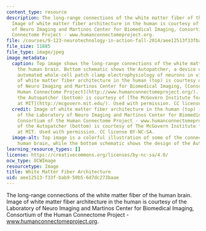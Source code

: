 ```yaml
---
content_type: resource
description: The long-range connections of the white matter fiber of the human brain.
  Image of white matter fiber architecture in the human is courtesy of the Laboratory
  of Neuro Imaging and Martinos Center for Biomedical Imaging, Consortium of the Human
  Connectome Project - www.humanconnectomeproject.org.
file: /courses/9-123-neurotechnology-in-action-fall-2014/aee12513f33fbab950b56d7dc273baae_9-123f14-th.jpg
file_size: 11885
file_type: image/jpeg
image_metadata:
  caption: Top image shows the long-range connections of the white matter fiber of
    the human brain. Bottom schematic shows the Autopatcher, a device used to record
    automated whole-cell patch clamp electrophysiology of neurons in vivo. (Image
    of white matter fiber architecture in the human (top) is courtesy of the Laboratory
    of Neuro Imaging and Martinos Center for Biomedical Imaging, [Consortium of the
    Human Connectome Project](http://www.humanconnectomeproject.org/). Schematic of
    the Autopatcher (bottom) is courtesy of [The McGovern Institute for Brain Research
    at MIT](http://mcgovern.mit.edu/). Used with permission. CC license BY-NC-SA.)
  credit: Image of white matter fiber architecture in the human (top) is courtesy
    of the Laboratory of Neuro Imaging and Martinos Center for Biomedical Imaging,
    Consortium of the Human Connectome Project - www.humanconnectomeproject.org. Schematic
    of the Autopatcher (bottom) is courtesy of The McGovern Institute for Brain Research
    at MIT. Used with permission. CC license BY-NC-SA.
  image-alt: Top image is a colorful illustration of some of the connections in the
    human brain, while the bottom schematic shows the design of the Autopatcher apparatus.
learning_resource_types: []
license: https://creativecommons.org/licenses/by-nc-sa/4.0/
ocw_type: OCWImage
resourcetype: Image
title: White Matter Fiber Architecture
uid: aee12513-f33f-bab9-50b5-6d7dc273baae
---
```

The long-range connections of the white matter fiber of the human brain. Image of white matter fiber architecture in the human is courtesy of the Laboratory of Neuro Imaging and Martinos Center for Biomedical Imaging, Consortium of the Human Connectome Project - www.humanconnectomeproject.org.